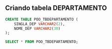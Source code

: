 
## Criando tabela DEPARTAMENTO

``` SQL
CREATE TABLE POO_TBDEPARTAMENTO (
    SINGLA_DEP VARCHAR2(2),
    NOME_DEP VARCHAR2(30)
);

SELECT * FROM POO_TBDEPARTAMENTO;

```
